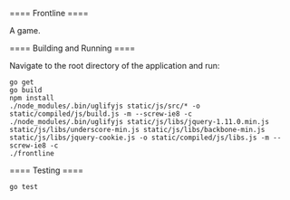 ==== Frontline ====

A game.

==== Building and Running ====

Navigate to the root directory of the application and run:

```
go get
go build
npm install
./node_modules/.bin/uglifyjs static/js/src/* -o static/compiled/js/build.js -m --screw-ie8 -c
./node_modules/.bin/uglifyjs static/js/libs/jquery-1.11.0.min.js static/js/libs/underscore-min.js static/js/libs/backbone-min.js static/js/libs/jquery-cookie.js -o static/compiled/js/libs.js -m --screw-ie8 -c
./frontline
```

==== Testing ====

`go test`
